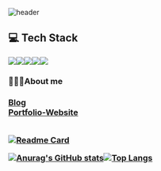 
![header](https://capsule-render.vercel.app/api?type=waving&color=E3826C&height=150&section=header&text=Hyeonwoo%20Bae&fontSize=60&animation=fadeIn&fontAlignY=38&desc=%20&descAlignY=62&descAlign=62)


<h2>💻 Tech Stack </h2>

<img src="https://img.shields.io/badge/JavaScript-F7DF1E?style=flat-square&logo=JavaScript&logoColor=black"/><img src="https://img.shields.io/badge/React-61DAFB?style=flat-square&logo=React&logoColor=black"/><img src="https://img.shields.io/badge/CSS-1572B6?style=flat-square&logo=CSS3&logoColor=black"/><img src="https://img.shields.io/badge/HTML5-E34F26?style=flat-square&logo=HTML5&logoColor=black"/><img src="https://img.shields.io/badge/Node.js-339933?style=flat-square&logo=Node.js&logoColor=black"/>

<h3> 🙇🏻‍♂️About me <h3>
<a href="https://woobaeh.github.io">Blog</a><br>
<a href="https://woobaeh.github.io/portfolio/">Portfolio-Website</a><br><br>


  [![Readme Card](https://github-readme-stats.vercel.app/api/pin/?username=codestates&repo=JoopJoop)](https://github.com/codestates/JoopJoop)




[![Anurag's GitHub stats](https://github-readme-stats.vercel.app/api?username=woobaeh)](https://github.com/woobaeh/github-readme-stats)[![Top Langs](https://github-readme-stats.vercel.app/api/top-langs/?username=woobaeh&hide=less,scss,ruby)](https://github.com/woobaeh/github-readme-stats)







<!--
**woobaeh/woobaeh** is a ✨ _special_ ✨ repository because its `README.md` (this file) appears on your GitHub profile.

Here are some ideas to get you started:

- 🔭 I’m currently working on ...
- 🌱 I’m currently learning ...
- 👯 I’m looking to collaborate on ...
- 🤔 I’m looking for help with ...
- 💬 Ask me about ...
- 📫 How to reach me: ...
- 😄 Pronouns: ...
- ⚡ Fun fact: ...
-->

